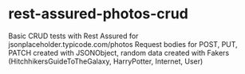 # rest-assured-photos-crud

Basic CRUD tests with Rest Assured for jsonplaceholder.typicode.com/photos
Request bodies for POST, PUT, PATCH created with JSONObject, random data created with Fakers (HitchhikersGuideToTheGalaxy, HarryPotter, Internet, User)
